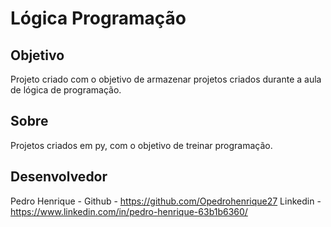 ﻿# Lógica Programação

## Objetivo
  Projeto criado com o objetivo de armazenar projetos criados durante a aula de lógica de programação.

## Sobre
  Projetos criados em py, com o objetivo de treinar programação.

## Desenvolvedor

Pedro Henrique -
  Github - https://github.com/Opedrohenrique27
  Linkedin - https://www.linkedin.com/in/pedro-henrique-63b1b6360/
